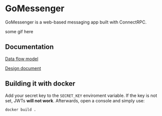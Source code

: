 # GoMessenger

GoMessenger is a web-based messaging app built with ConnectRPC.

some gif here

## Documentation

[Data flow model](https://github.com/vl0000/gomessenger/blob/main/doc/Dfd.md)

[Design document](https://github.com/vl0000/gomessenger/blob/main/doc/MessengerApp.md)

## Building it with docker
Add your secret key to the `SECRET_KEY` enviroment variable. If the key is not set, JWTs **will not work**.
Afterwards, open a console and simply use:
```bash
docker build .
```
